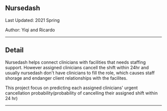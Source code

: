 

Nursedash
---

Last Updated: 2021 Spring

Author: Yiqi and Ricardo 

---

Detail
---
Nursedash helps connect clinicians with facilities that needs staffing support. However assigned clinicians cancell the shift within 24hr and usually nursedash don't have clinicians to fill the role, which causes staff shorage and endanger client relationships with the facilites.

This project focus on predicting each assigned clinicians' urgent cancellation probability(probability of cancelling their assigned shift within 24 hr) 

---

